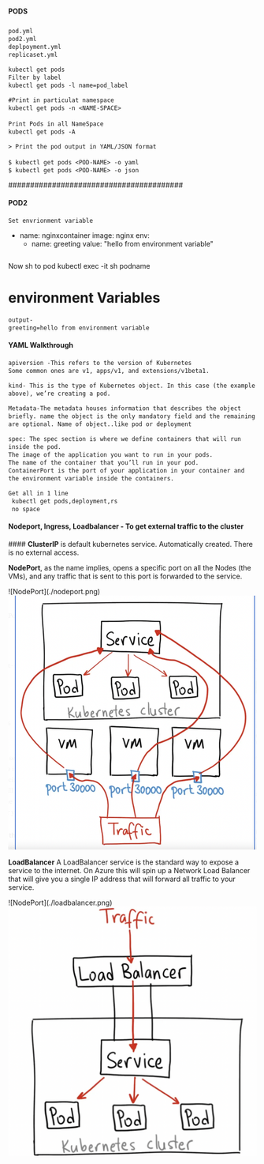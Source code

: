 #### PODS ####
###
```
pod.yml
pod2.yml
deplpoyment.yml
replicaset.yml
```

```
kubectl get pods
Filter by label
kubectl get pods -l name=pod_label
```

```
#Print in particulat namespace
kubectl get pods -n <NAME-SPACE>

Print Pods in all NameSpace
kubectl get pods -A
```
```
> Print the pod output in YAML/JSON format

$ kubectl get pods <POD-NAME> -o yaml  
$ kubectl get pods <POD-NAME> -o json
```
########################################
#### POD2 #####

```
Set envrionment variable
```
  - name: nginxcontainer
    image: nginx
    env:
      - name: greeting
        value: "hello from environment variable" 
```
```
Now sh to pod
kubectl exec -it sh podname
# environment Variables

```
output-
greeting=hello from environment variable
```

#### YAML Walkthrough
```
apiversion -This refers to the version of Kubernetes
Some common ones are v1, apps/v1, and extensions/v1beta1.
```

```
kind- This is the type of Kubernetes object. In this case (the example above), we’re creating a pod.
```
```
Metadata-The metadata houses information that describes the object briefly. name the object is the only mandatory field and the remaining are optional. Name of object..like pod or deployment
```

```
spec: The spec section is where we define containers that will run inside the pod.
The image of the application you want to run in your pods.
The name of the container that you’ll run in your pod.
ContainerPort is the port of your application in your container and the environment variable inside the containers.
```


```
Get all in 1 line
 kubectl get pods,deployment,rs  
 no space 
```


#### Nodeport, Ingress, Loadbalancer - To get external traffic to the cluster
<p> #### <b>ClusterIP</b> is default kubernetes service. Automatically created. There is no external access.</p>

<p><b>NodePort</b>, as the name implies, opens a specific port on all the Nodes (the VMs), and any traffic that is sent to this port is forwarded to the service.</p>
![NodePort](./nodeport.png)
<img src="./nodeport.png" alt="NodePort"/>

<p><b>LoadBalancer</b> A LoadBalancer service is the standard way to expose a service to the internet. On Azure this will spin up a Network Load Balancer that will give you a single IP address that will forward all traffic to your service.</p>
![NodePort](./loadbalancer.png)
<img src="./loadbalancer.png" alt="Load Balancer"/>

